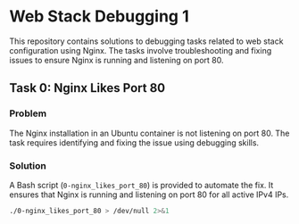 # Web Stack Debugging 1

This repository contains solutions to debugging tasks related to web stack configuration using Nginx. The tasks involve troubleshooting and fixing issues to ensure Nginx is running and listening on port 80.

## Task 0: Nginx Likes Port 80

### Problem
The Nginx installation in an Ubuntu container is not listening on port 80. The task requires identifying and fixing the issue using debugging skills.

### Solution
A Bash script (`0-nginx_likes_port_80`) is provided to automate the fix. It ensures that Nginx is running and listening on port 80 for all active IPv4 IPs.

```bash
./0-nginx_likes_port_80 > /dev/null 2>&1

